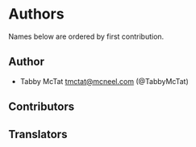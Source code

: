 Authors
=======

Names below are ordered by first contribution.

Author
------

- Tabby McTat <tmctat@mcneel.com> (@TabbyMcTat)

Contributors
------------


Translators
------------

